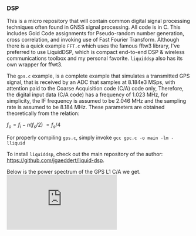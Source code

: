 ### DSP
This is a micro repository that will contain common digital signal processing techniques often found in GNSS signal processing. All code is in C.  This includes Gold Code assignments for Pseudo-random number generation, cross correlation, and invoking use of Fast Fourier Transform.  Although there is a quick example ``FFT.c`` which uses the famous fftw3 library, I've preferred to use LiquidDSP, which is compact end-to-end DSP & wireless communications toolbox and my personal favorite.  ``liquiddsp`` also has its own wrapper for ffwt3.

The ``gps.c`` example, is a complete example that simulates a transmitted GPS signal, that is received by an ADC that samples at 8.184e3 MSps, with attention paid to the Coarse Acquisition code (C/A) code only, Therefore, the digital input data (C/A code) has a frequency of 1.023 MHz, for simplicity, the IF frequency is assumed to be 2.046 MHz and the sampling rate is assumed to be 8.184 MHz.  These parameters are obtained theoretically from the relation:

$f_o = f_i - n(f_s / 2) ~= f_s / 4$

For properly compiling ``gps.c``, simply invoke
```gcc gpc.c -o main -lm -lliquid```

To install ``liquiddsp``, check out the main repository of the author: https://github.com/jgaeddert/liquid-dsp.

Below is the power spectrum of the GPS L1 C/A we get.
![Screenshot of output plot](https://github.com/Argonghost/DSP/PSD.pdf)



